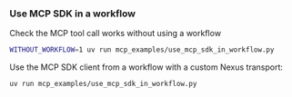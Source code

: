 ### Use MCP SDK in a workflow

Check the MCP tool call works without using a workflow
```bash
WITHOUT_WORKFLOW=1 uv run mcp_examples/use_mcp_sdk_in_workflow.py
```

Use the MCP SDK client from a workflow with a custom Nexus transport:
```bash
uv run mcp_examples/use_mcp_sdk_in_workflow.py
```